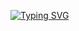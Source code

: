 [![Typing SVG](https://readme-typing-svg.herokuapp.com?font=Satanick+Regular&pause=1000&color=FFFFFF&width=435&lines=%E3%85%A4%E1%B4%8F%CA%99s%E1%B4%87%CA%80%E1%B4%A0%E1%B4%80%C9%B4%E1%B4%9B.%E1%B4%87%E1%B4%A2)](https://git.io/typing-svg)
